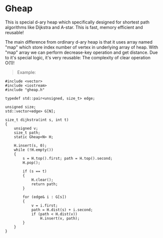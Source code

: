 # Gheap
This is special d-ary heap which specifically designed for shortest path algorithms like Dijkstra and A-star.
This is fast, memory efficient and reusable!

The main difference from ordinary d-ary heap is that it uses array named "map" which store index number of vertex in underlying array of heap.
With "map" array we can perform decrease-key operation and get distance. 
Due to it's special logic, it's very reusable: The complexity of clear operation O(1)! 

>Example:

```
#include <vector>
#include <iostream>
#include "gheap.h"

typedef std::pair<unsigned, size_t> edge;

unsigned size;
std::vector<edge> G[N];

size_t dijkstra(int s, int t)
{
	unsigned v;
	size_t path;
	static Gheap<N> H;

	H.insert(s, 0);
	while (!H.empty())
	{
		s = H.top().first; path = H.top().second;
		H.pop();

		if (s == t)
		{
			H.clear();
			return path;
		}
			
		for (edge& i : G[s])
		{
			v = i.first;
			path = H.dist(s) + i.second;
			if (path < H.dist(v))
                H.insert(v, path);
		}
	}
}
```
